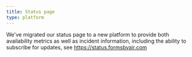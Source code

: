 ```yaml
---
title: Status page
type: platform
---
```


We've migrated our status page to a new platform to provide both availability metrics as well as incident information, including the ability to subscribe for updates, see https://status.formsbyair.com